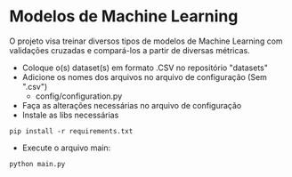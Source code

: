 # Modelos de Machine Learning

O projeto visa treinar diversos tipos de modelos de Machine Learning com validações cruzadas e compará-los a partir de diversas métricas.

- Coloque o(s) dataset(s) em formato .CSV no repositório "datasets"
- Adicione os nomes dos arquivos no arquivo de configuração (Sem ".csv")
    - config/configuration.py
- Faça as alterações necessárias no arquivo de configuração
- Instale as libs necessárias
```
pip install -r requirements.txt

```
- Execute o arquivo main:
```
python main.py
```
